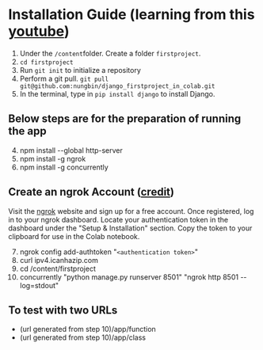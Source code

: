 # Installation Guide (learning from this [youtube](https://youtu.be/0roB7wZMLqI?si=4pS1F9CYk2xuM_oN))

1. Under the ```/content```folder. Create a folder ```firstproject```.
2. ```cd firstproject```
3. Run ```git init``` to initialize a repository
4. Perform a git pull. ```git pull git@github.com:nungbin/django_firstproject_in_colab.git```
5. In the terminal, type in ```pip install django``` to install Django.

## Below steps are for the preparation of running the app
4. npm install --global http-server
5. npm install -g ngrok
6. npm install -g concurrently

## Create an ngrok Account ([credit](https://github.com/MohamedEmad300/Hosting-Web-Apps-on-Colab?tab=readme-ov-file))
Visit the [ngrok](https://ngrok.com/) website and sign up for a free account.
Once registered, log in to your ngrok dashboard.
Locate your authentication token in the dashboard under the "Setup & Installation" section.
Copy the token to your clipboard for use in the Colab notebook.

7. ngrok config add-authtoken "```<authentication token>```"
8. curl ipv4.icanhazip.com
9. cd /content/firstproject
10. concurrently "python manage.py runserver 8501" "ngrok http 8501 --log=stdout"

## To test with two URLs
* (url generated from step 10)/app/function
* (url generated from step 10)/app/class
